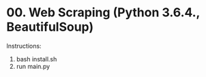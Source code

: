# 00. Web Scraping (Python 3.6.4., BeautifulSoup)

Instructions:



1. bash install.sh
2. run main.py
